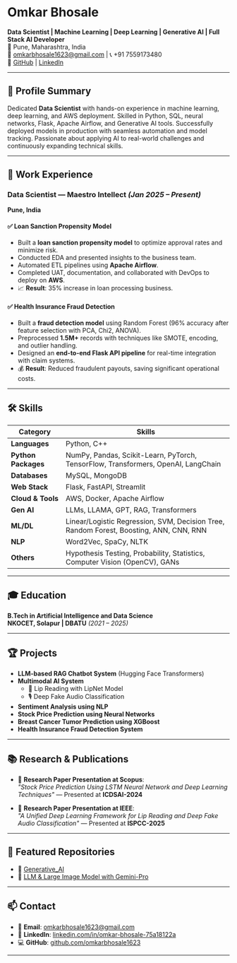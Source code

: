 # Omkar Bhosale

**Data Scientist | Machine Learning | Deep Learning | Generative AI | Full Stack AI Developer**  
📍 Pune, Maharashtra, India  
📧 omkarbhosale1623@gmail.com | 📞 +91 7559173480  
🔗 [GitHub](https://github.com/omkarbhosale1623) | [LinkedIn](https://www.linkedin.com/in/omkar-bhosale-75a18122a/)

---

## 📌 Profile Summary

Dedicated **Data Scientist** with hands-on experience in machine learning, deep learning, and AWS deployment. Skilled in Python, SQL, neural networks, Flask, Apache Airflow, and Generative AI tools. Successfully deployed models in production with seamless automation and model tracking. Passionate about applying AI to real-world challenges and continuously expanding technical skills.

---

## 💼 Work Experience

### Data Scientist — Maestro Intellect *(Jan 2025 – Present)*
**Pune, India**

#### ✅ Loan Sanction Propensity Model
- Built a **loan sanction propensity model** to optimize approval rates and minimize risk.
- Conducted EDA and presented insights to the business team.
- Automated ETL pipelines using **Apache Airflow**.
- Completed UAT, documentation, and collaborated with DevOps to deploy on **AWS**.
- 📈 **Result**: 35% increase in loan processing business.

#### ✅ Health Insurance Fraud Detection
- Built a **fraud detection model** using Random Forest (96% accuracy after feature selection with PCA, Chi2, ANOVA).
- Preprocessed **1.5M+** records with techniques like SMOTE, encoding, and outlier handling.
- Designed an **end-to-end Flask API pipeline** for real-time integration with claim systems.
- 💰 **Result**: Reduced fraudulent payouts, saving significant operational costs.

---

## 🛠️ Skills

| Category            | Skills                                                                                 |
|---------------------|----------------------------------------------------------------------------------------|
| **Languages**       | Python, C++                                                                            |
| **Python Packages** | NumPy, Pandas, Scikit-Learn, PyTorch, TensorFlow, Transformers, OpenAI, LangChain      |
| **Databases**       | MySQL, MongoDB                                                                         |
| **Web Stack**       | Flask, FastAPI, Streamlit                                                              |
| **Cloud & Tools**   | AWS, Docker, Apache Airflow                                                            |
| **Gen AI**          | LLMs, LLAMA, GPT, RAG, Transformers                                                    |
| **ML/DL**           | Linear/Logistic Regression, SVM, Decision Tree, Random Forest, Boosting, ANN, CNN, RNN |
| **NLP**             | Word2Vec, SpaCy, NLTK                                                                  |
| **Others**          | Hypothesis Testing, Probability, Statistics, Computer Vision (OpenCV), GANs            |

---

## 🎓 Education

**B.Tech in Artificial Intelligence and Data Science**  
**NKOCET, Solapur | DBATU** *(2021 – 2025)*

---

## 🏆 Projects

- **LLM-based RAG Chatbot System** (Hugging Face Transformers)
- **Multimodal AI System**
  - 🎥 Lip Reading with LipNet Model
  - 🎙️ Deep Fake Audio Classification
- **Sentiment Analysis using NLP**
- **Stock Price Prediction using Neural Networks**
- **Breast Cancer Tumor Prediction using XGBoost**
- **Health Insurance Fraud Detection System**

---

## 📚 Research & Publications

- 📄 **Research Paper Presentation at Scopus**:  
  *"Stock Price Prediction Using LSTM Neural Network and Deep Learning Techniques"* — Presented at **ICDSAI-2024**

- 📄 **Research Paper Presentation at IEEE**:  
  *"A Unified Deep Learning Framework for Lip Reading and Deep Fake Audio Classification"* — Presented at **ISPCC-2025**

---

## 📂 Featured Repositories

- 🔗 [Generative_AI](https://github.com/Nandkumar10/Generative_AI)
- 🔗 [LLM & Large Image Model with Gemini-Pro](https://github.com/vaibhavbhosale1/End-to-End-LLM-and-Large-Image-Model-Application-using-Gemini-Pro)

---

## 📫 Contact

- 📧 **Email**: omkarbhosale1623@gmail.com
- 🔗 **LinkedIn**: [linkedin.com/in/omkar-bhosale-75a18122a](https://www.linkedin.com/in/omkar-bhosale-75a18122a/)
- 💻 **GitHub**: [github.com/omkarbhosale1623](https://github.com/omkarbhosale1623)

---

